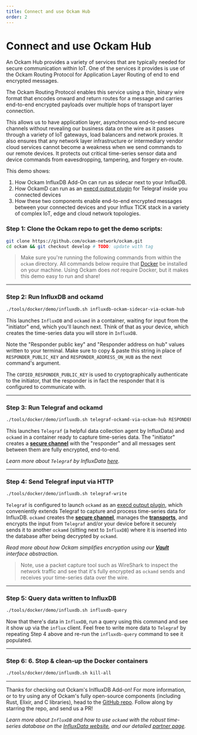 ```yaml
---
title: Connect and use Ockam Hub
order: 2
---
```


# Connect and use Ockam Hub

An Ockam Hub provides a variety of services that are typically needed for secure communication
within IoT. One of the services it provides is use of the Ockam Routing Protocol for Application
Layer Routing of end to end encrypted messages.

The Ockam Routing Protocol enables this service using a thin, binary wire format that encodes onward
and return routes for a message and carries end-to-end encrypted payloads over multiple hops of
transport layer connection.

This allows us to have application layer, asynchronous end-to-end secure channels without revealing
our business data on the wire as it passes through a variety of IoT gateways, load balancers and
network proxies. It also ensures that any network layer infrastructure or intermediary vendor cloud
services cannot become a weakness when we send commands to our remote devices. It protects out
critical time-series sensor data and device commands from eavesdropping, tampering, and forgery en-route.

This demo shows:
1. How Ockam InfluxDB Add-On can run as sidecar next to your InfluxDB.
2. How OckamD can run as an
[execd output plugin](https://github.com/influxdata/telegraf/blob/release-1.16/plugins/outputs/exec/README.md)
for Telegraf inside you connected devices
3. How these two components enable end-to-end encrypted messages between your connected devices and
your Influx TICK stack in a variety of complex IoT, edge and cloud network topologies.

### Step 1: **Clone the Ockam repo to get the demo scripts:**
```sh
git clone https://github.com/ockam-network/ockam.git
cd ockam && git checkout develop # TODO: update with tag
```

> Make sure you're running the following commands from within the `ockam` directory. All commands
below require that [Docker](https://docker.com) be installed on your machine. Using Ockam does _not_
require Docker, but it makes this demo easy to run and share!

---

### Step 2: **Run InfluxDB and ockamd**
```sh
./tools/docker/demo/influxdb.sh influxdb-ockam-sidecar-via-ockam-hub
```

This launches `InfluxDB` and `ockamd` in a container, waiting for input from the "initiator" end,
which you'll launch next. Think of that as your device, which creates the time-series data you
will store in `InfluxDB`.

Note the "Responder public key" and "Responder address on hub" values written to your terminal.
Make sure to copy & paste this string in place of `RESPONDER_PUBLIC_KEY` and
`RESPONDER_ADDRESS_ON_HUB` as the next command's argument.

The `COPIED_RESPONDER_PUBLIC_KEY` is used to cryptographically authenticate to the initiator, that
the responder is in fact the responder that it is configured to communicate with.

---

### Step 3: **Run Telegraf and ockamd**
```sh
./tools/docker/demo/influxdb.sh telegraf-ockamd-via-ockam-hub RESPONDER_PUBLIC_KEY RESPONDER_ADDRESS_ON_HUB
```

This launches `Telegraf` (a helpful data collection agent by InfluxData) and `ockamd` in a container
ready to capture time-series data. The "initiator" creates a
[**secure channel**](https://www.ockam.io/learn/concepts/secure_channels) with the "responder" and
all messages sent between them are fully encrypted, end-to-end.

_Learn more about `Telegraf` by InfluxData
[here](https://www.influxdata.com/time-series-platform/telegraf/)._

---

### Step 4: **Send Telegraf input via HTTP**
```sh
./tools/docker/demo/influxdb.sh telegraf-write
```

`Telegraf` is configured to launch `ockamd` as an
[execd output plugin](https://github.com/influxdata/telegraf/blob/release-1.16/plugins/outputs/exec/README.md),
which conveniently extends Telegraf to capture and process time-series data for InfluxDB. `ockamd`
creates the [**secure channel**](https://www.ockam.io/learn/concepts/secure_channels), manages the
[**transports**](https://www.ockam.io/learn/concepts/add-ons/transports/), and encrypts the input from
`Telegraf` and/or your device before it securely sends it to another `ockamd` (sitting next to
`InfluxDB`) where it is inserted into the database after being decrypted by `ockamd`.

_Read more about how Ockam simplifies encryption using our
[**Vault**](https://www.ockam.io/learn/concepts/vaults/) interface abstraction._

> Note, use a packet capture tool such as WireShark to inspect the network traffic and see that it's
fully encrypted as `ockamd` sends and receives your time-series data over the wire.

---

### Step 5: **Query data written to InfluxDB**
```sh
./tools/docker/demo/influxdb.sh influxdb-query
```

Now that there's data in `InfluxDB`, run a query using this command and see it show up via the
`influx` client. Feel free to write more data to `Telegraf` by repeating Step 4 above and re-run
the `influxdb-query` command to see it populated.

---

### Step 6: **6. Stop & clean-up the Docker containers**
```sh
./tools/docker/demo/influxdb.sh kill-all
```
---

Thanks for checking out Ockam's InlfluxDB Add-on! For more information, or to try using any of
Ockam's fully open-source components (including Rust, Elixir, and C libraries), head to the
[GitHub repo](https://github.com/ockam-network/ockam). Follow along by starring the repo, and send
us a PR!

_Learn more about `InfluxDB` and how to use `ockamd` with the robust time-series database on the
[InfluxData website](https://www.influxdata.com/), and our detailed
[partner page](https://www.influxdata.com/partners/ockam/)._
